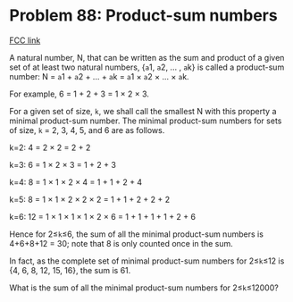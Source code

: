 # Problem 88: Product-sum numbers

[FCC link](https://www.freecodecamp.org/learn/coding-interview-prep/project-euler/problem-88-product-sum-numbers)

A natural number, N, that can be written as the sum and product of a given set
of at least two natural numbers, {`a`1, `a`2, ... , `a`k} is called a
product-sum number: N = `a`1 + `a`2 + ... + `a`k = `a`1 × `a`2 × ... × `a`k.

For example, 6 = 1 + 2 + 3 = 1 × 2 × 3.

For a given set of size, `k`, we shall call the smallest N with this property a
minimal product-sum number. The minimal product-sum numbers for sets of size,
`k` = 2, 3, 4, 5, and 6 are as follows.

k\=2: 4 = 2 × 2 = 2 + 2

k\=3: 6 = 1 × 2 × 3 = 1 + 2 + 3

k\=4: 8 = 1 × 1 × 2 × 4 = 1 + 1 + 2 + 4

k\=5: 8 = 1 × 1 × 2 × 2 × 2 = 1 + 1 + 2 + 2 + 2

k\=6: 12 = 1 × 1 × 1 × 1 × 2 × 6 = 1 + 1 + 1 + 1 + 2 + 6

Hence for 2≤`k`≤6, the sum of all the minimal product-sum numbers is 4+6+8+12 =
30; note that 8 is only counted once in the sum.

In fact, as the complete set of minimal product-sum numbers for 2≤`k`≤12 is {4,
6, 8, 12, 15, 16}, the sum is 61.

What is the sum of all the minimal product-sum numbers for 2≤`k`≤12000?

